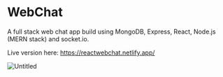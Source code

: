 # WebChat

A full stack web chat app build using MongoDB, Express, React, Node.js (MERN stack) and socket.io.

Live version here: https://reactwebchat.netlify.app/

![Untitled](https://user-images.githubusercontent.com/19761142/123056146-48729980-d40f-11eb-9ba8-028312461263.png)
